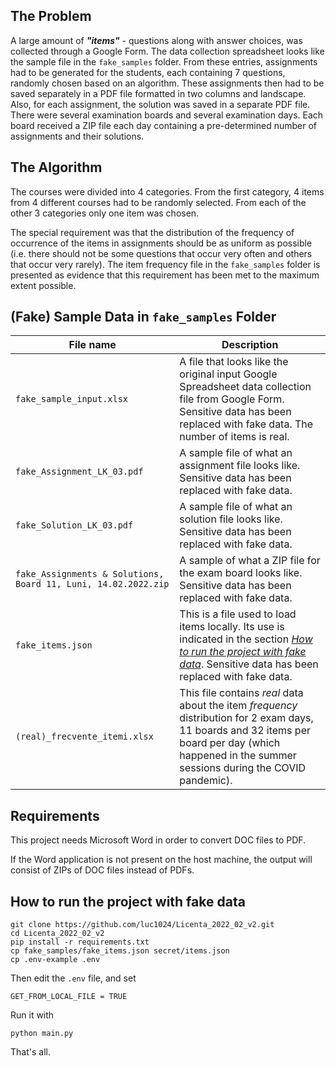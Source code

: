 ## The Problem
A large amount of **_"items"_** - questions along with answer choices, was collected through a Google Form. The data collection spreadsheet looks like the sample file in the `fake_samples` folder.
From these entries, assignments had to be generated for the students, each containing 7 questions, randomly chosen based on an algorithm.
These assignments then had to be saved separately in a PDF file formatted in two columns and landscape. Also, for each assignment, the solution was saved in a separate PDF file.
There were several examination boards and several examination days. Each board received a ZIP file each day containing a pre-determined number of assignments and their solutions.

## The Algorithm
The courses were divided into 4 categories. 
From the first category, 4 items from 4 different courses had to be randomly selected.
From each of the other 3 categories only one item was chosen.

The special requirement was that the distribution of the frequency of occurrence of the items in assignments should be as uniform as possible (i.e. there should not be some questions that occur very often and others that occur very rarely). The item frequency file in the `fake_samples` folder is presented as evidence that this requirement has been met to the maximum extent possible.

## (Fake) Sample Data in `fake_samples` Folder
| File name                                                      | Description                                                                                                                                                                                                         |
|----------------------------------------------------------------|---------------------------------------------------------------------------------------------------------------------------------------------------------------------------------------------------------------------|
| `fake_sample_input.xlsx`                                       | A file that looks like the original input Google Spreadsheet data collection file from Google Form. Sensitive data has been replaced with fake data. The number of items is real.                                   |
| `fake_Assignment_LK_03.pdf`                                    | A sample file of what an assignment file looks like. Sensitive data has been replaced with fake data.                                                                                                               |
| `fake_Solution_LK_03.pdf`                                      | A sample file of what an solution file looks like. Sensitive data has been replaced with fake data.                                                                                                                 |
| `fake_Assignments & Solutions, Board 11, Luni, 14.02.2022.zip` | A sample of what a ZIP file for the exam board looks like. Sensitive data has been replaced with fake data.                                                                                                         |
| `fake_items.json`                                              | This is a file used to load items locally. Its use is indicated in the section _[How to run the project with fake data](#how-to-run-the-project-with-fake-data)_.  Sensitive data has been replaced with fake data. |
| `(real)_frecvente_itemi.xlsx`                                  | This file contains _real_ data about the item _frequency_ distribution for 2 exam days, 11 boards and 32 items per board per day (which happened in the summer sessions during the COVID pandemic).                 |


## Requirements
This project needs Microsoft Word in order to convert DOC files to PDF.

If the Word application is not present on the host machine, the output will consist of ZIPs of DOC files instead of PDFs.
## How to run the project with fake data
```
git clone https://github.com/luc1024/Licenta_2022_02_v2.git
cd Licenta_2022_02_v2
pip install -r requirements.txt
cp fake_samples/fake_items.json secret/items.json
cp .env-example .env
```
Then edit the `.env` file, and set
```
GET_FROM_LOCAL_FILE = TRUE
```

Run it with
```
python main.py
```

That's all.